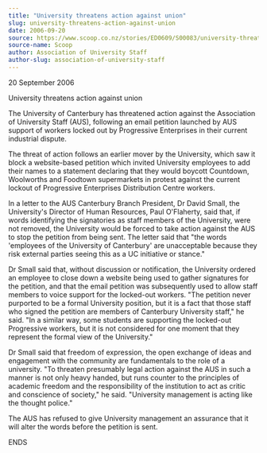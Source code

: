 ```yaml
---
title: "University threatens action against union"
slug: university-threatens-action-against-union
date: 2006-09-20
source: https://www.scoop.co.nz/stories/ED0609/S00083/university-threatens-action-against-union.htm
source-name: Scoop
author: Association of University Staff
author-slug: association-of-university-staff
---
```


<p>20 September 2006</p>

<p>University threatens action against
union</p>

<p>The University of Canterbury has threatened action
against the Association of University Staff (AUS), following
an email petition launched by AUS support of workers locked
out by Progressive Enterprises in their current industrial
dispute.</p>

<p>The threat of action follows an earlier mover by
the University, which saw it block a website-based petition
which invited University employees to add their names to a
statement declaring that they would boycott Countdown,
Woolworths and Foodtown supermarkets in protest against the
current lockout of Progressive Enterprises Distribution
Centre workers.</p>

<p>In a letter to the AUS Canterbury Branch
President, Dr David Small, the University's Director of
Human Resources, Paul O'Flaherty, said that, if words
identifying the signatories as staff members of the
University, were not removed, the University would be forced
to take action against the AUS to stop the petition from
being sent. The letter said that "the words 'employees of
the University of Canterbury' are unacceptable because they
risk external parties seeing this as a UC initiative or
stance."</p>

<p>Dr Small said that, without discussion or
notification, the University ordered an employee to close
down a website being used to gather signatures for the
petition, and that the email petition was subsequently used
to allow staff members to voice support for the locked-out
workers. "The petition never purported to be a formal
University position, but it is a fact that those staff who
signed the petition are members of Canterbury University
staff," he said. "In a similar way, some students are
supporting the locked-out Progressive workers, but it is not
considered for one moment that they represent the formal
view of the University."<p>
<p>Dr Small said that freedom of
expression, the open exchange of ideas and engagement with
the community are fundamentals to the role of a university.
"To threaten presumably legal action against the AUS in such
a manner is not only heavy handed, but runs counter to the
principles of academic freedom and the responsibility of the
institution to act as critic and conscience of society," he
said. "University management is acting like the thought
police."</p>

<p>The AUS has refused to give University management
an assurance that it will alter the words before the
petition is
sent.</p>

<p>ENDS</p>  